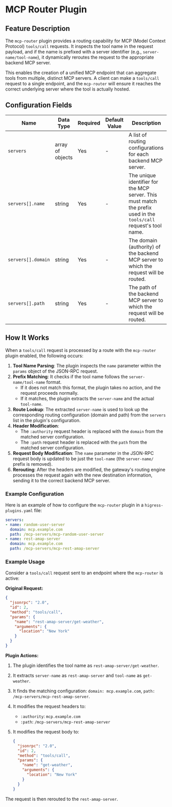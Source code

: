 # MCP Router Plugin

## Feature Description
The `mcp-router` plugin provides a routing capability for MCP (Model Context Protocol) `tools/call` requests. It inspects the tool name in the request payload, and if the name is prefixed with a server identifier (e.g., `server-name/tool-name`), it dynamically reroutes the request to the appropriate backend MCP server.

This enables the creation of a unified MCP endpoint that can aggregate tools from multiple, distinct MCP servers. A client can make a `tools/call` request to a single endpoint, and the `mcp-router` will ensure it reaches the correct underlying server where the tool is actually hosted.

## Configuration Fields

| Name      | Data Type     | Required | Default Value | Description                                                                                             |
|-----------|---------------|----------|---------------|---------------------------------------------------------------------------------------------------------|
| `servers` | array of objects | Yes      | -             | A list of routing configurations for each backend MCP server.                                           |
| `servers[].name` | string | Yes | - | The unique identifier for the MCP server. This must match the prefix used in the `tools/call` request's tool name. |
| `servers[].domain` | string | Yes | - | The domain (authority) of the backend MCP server to which the request will be routed. |
| `servers[].path` | string | Yes | - | The path of the backend MCP server to which the request will be routed. |

## How It Works

When a `tools/call` request is processed by a route with the `mcp-router` plugin enabled, the following occurs:

1.  **Tool Name Parsing**: The plugin inspects the `name` parameter within the `params` object of the JSON-RPC request.
2.  **Prefix Matching**: It checks if the tool name follows the `server-name/tool-name` format.
    - If it does not match this format, the plugin takes no action, and the request proceeds normally.
    - If it matches, the plugin extracts the `server-name` and the actual `tool-name`.
3.  **Route Lookup**: The extracted `server-name` is used to look up the corresponding routing configuration (domain and path) from the `servers` list in the plugin's configuration.
4.  **Header Modification**:
    - The `:authority` request header is replaced with the `domain` from the matched server configuration.
    - The `:path` request header is replaced with the `path` from the matched server configuration.
5.  **Request Body Modification**: The `name` parameter in the JSON-RPC request body is updated to be just the `tool-name` (the `server-name/` prefix is removed).
6.  **Rerouting**: After the headers are modified, the gateway's routing engine processes the request again with the new destination information, sending it to the correct backend MCP server.

### Example Configuration

Here is an example of how to configure the `mcp-router` plugin in a `higress-plugins.yaml` file:

```yaml
servers:
- name: random-user-server
  domain: mcp.example.com
  path: /mcp-servers/mcp-random-user-server
- name: rest-amap-server
  domain: mcp.example.com
  path: /mcp-servers/mcp-rest-amap-server
```

### Example Usage

Consider a `tools/call` request sent to an endpoint where the `mcp-router` is active:

**Original Request:**
```json
{
  "jsonrpc": "2.0",
  "id": 2,
  "method": "tools/call",
  "params": {
    "name": "rest-amap-server/get-weather",
    "arguments": {
      "location": "New York"
    }
  }
}
```

**Plugin Actions:**

1.  The plugin identifies the tool name as `rest-amap-server/get-weather`.
2.  It extracts `server-name` as `rest-amap-server` and `tool-name` as `get-weather`.
3.  It finds the matching configuration: `domain: mcp.example.com`, `path: /mcp-servers/mcp-rest-amap-server`.
4.  It modifies the request headers to:
    - `:authority`: `mcp.example.com`
    - `:path`: `/mcp-servers/mcp-rest-amap-server`
5.  It modifies the request body to:

    ```json
    {
      "jsonrpc": "2.0",
      "id": 2,
      "method": "tools/call",
      "params": {
        "name": "get-weather",
        "arguments": {
          "location": "New York"
        }
      }
    }
    ```

The request is then rerouted to the `rest-amap-server`.
